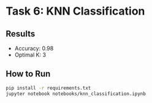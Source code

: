 # Task 6: KNN Classification

## Results
- Accuracy: 0.98
- Optimal K: 3

## How to Run
```bash
pip install -r requirements.txt
jupyter notebook notebooks/knn_classification.ipynb
